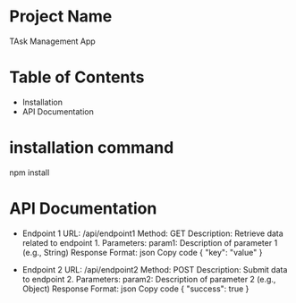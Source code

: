 # Project Name
TAsk Management App

# Table of Contents
- Installation
- API Documentation

# installation command
npm install

# API Documentation

- Endpoint 1
URL: /api/endpoint1
Method: GET
Description: Retrieve data related to endpoint 1.
Parameters:
param1: Description of parameter 1 (e.g., String)
Response Format:
json
Copy code
{
  "key": "value"
}


- Endpoint 2
URL: /api/endpoint2
Method: POST
Description: Submit data to endpoint 2.
Parameters:
param2: Description of parameter 2 (e.g., Object)
Response Format:
json
Copy code
{
  "success": true
}
